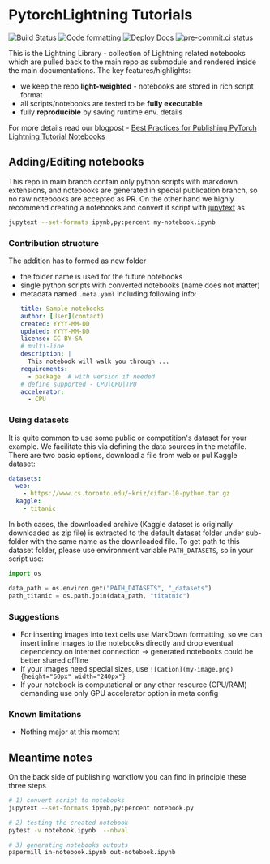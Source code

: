 # PytorchLightning Tutorials

[![Build Status](https://dev.azure.com/PytorchLightning/Tutorials/_apis/build/status/PyTorchLightning.Tutorials-publishing?branchName=main)](https://dev.azure.com/PytorchLightning/Tutorials/_build/latest?definitionId=11&branchName=main)
[![Code formatting](https://github.com/PyTorchLightning/lightning-tutorials/actions/workflows/ci_code-format.yml/badge.svg?event=push)](https://github.com/PyTorchLightning/lightning-tutorials/actions/workflows/ci_code-format.yml)
[![Deploy Docs](https://github.com/PyTorchLightning/lightning-tutorials/actions/workflows/docs-deploy.yml/badge.svg)](https://github.com/PyTorchLightning/lightning-tutorials/actions/workflows/docs-deploy.yml)
[![pre-commit.ci status](https://results.pre-commit.ci/badge/github/PyTorchLightning/lightning-tutorials/main.svg)](https://results.pre-commit.ci/latest/github/PyTorchLightning/lightning-tutorials/main)

This is the Lightning Library - collection of Lightning related notebooks which are pulled back to the main repo as submodule and rendered inside the main documentations.
The key features/highlights:

- we keep the repo **light-weighted** - notebooks are stored in rich script format
- all scripts/notebooks are tested to be **fully executable**
- fully **reproducible** by saving runtime env. details

For more details read our blogpost - [Best Practices for Publishing PyTorch Lightning Tutorial Notebooks](https://devblog.pytorchlightning.ai/publishing-lightning-tutorials-cbea3eaa4b2c)

## Adding/Editing notebooks

This repo in main branch contain only python scripts with markdown extensions, and notebooks are generated in special publication branch, so no raw notebooks are accepted as PR.
On the other hand we highly recommend creating a notebooks and convert it script with [jupytext](https://jupytext.readthedocs.io/en/latest/) as

```bash
jupytext --set-formats ipynb,py:percent my-notebook.ipynb
```

### Contribution structure

The addition has to formed as new folder

- the folder name is used for the future notebooks
- single python scripts with converted notebooks (name does not matter)
- metadata named `.meta.yaml` including following info:
  ```yaml
  title: Sample notebooks
  author: [User](contact)
  created: YYYY-MM-DD
  updated: YYYY-MM-DD
  license: CC BY-SA
  # multi-line
  description: |
    This notebook will walk you through ...
  requirements:
    - package  # with version if needed
  # define supported - CPU|GPU|TPU
  accelerator:
    - CPU
  ```

### Using datasets

It is quite common to use some public or competition's dataset for your example.
We facilitate this via defining the data sources in the metafile.
There are two basic options, download a file from web or pul Kaggle dataset:

```yaml
datasets:
  web:
    - https://www.cs.toronto.edu/~kriz/cifar-10-python.tar.gz
  kaggle:
    - titanic
```

In both cases, the downloaded archive (Kaggle dataset is originally downloaded as zip file) is extracted to the default dataset folder under sub-folder with the same name as the downloaded file.
To get path to this dataset folder, please use environment variable `PATH_DATASETS`, so in your script use:

```py
import os

data_path = os.environ.get("PATH_DATASETS", "_datasets")
path_titanic = os.path.join(data_path, "titatnic")
```

### Suggestions

- For inserting images into text cells use MarkDown formatting, so we can insert inline images to the notebooks directly and drop eventual dependency on internet connection -> generated notebooks could be better shared offline
- If your images need special sizes, use `![Cation](my-image.png){height="60px" width="240px"}`
- If your notebook is computational or any other resource (CPU/RAM) demanding use only GPU accelerator option in meta config

### Known limitations

- Nothing major at this moment

## Meantime notes

On the back side of publishing workflow you can find in principle these three steps

```bash
# 1) convert script to notebooks
jupytext --set-formats ipynb,py:percent notebook.py

# 2) testing the created notebook
pytest -v notebook.ipynb  --nbval

# 3) generating notebooks outputs
papermill in-notebook.ipynb out-notebook.ipynb
```
